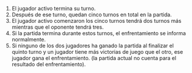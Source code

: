 1. El jugador activo termina su turno.
2. Después de ese turno, quedan cinco turnos en total en la partida.
3. El jugador activo comenzaron los cinco turnos tendrá dos turnos más mientras que el oponente tendrá tres.  
4. Si la partida termina durante estos turnos, el enfrentamiento se informa normalmente.
5. Si ninguno de los dos jugadores ha ganado la partida al finalizar el quinto turno y un jugador tiene más victorias de juego que el otro, ese jugador gana el enfrentamiento. (la partida actual no cuenta para el resultado del enfrentamiento). 